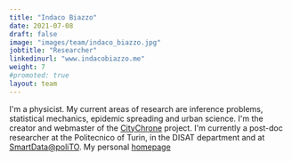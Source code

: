 ```yaml
---
title: "Indaco Biazzo"
date: 2021-07-08
draft: false
image: "images/team/indaco_biazzo.jpg"
jobtitle: "Researcher"
linkedinurl: "www.indacobiazzo.me"
weight: 7
#promoted: true
layout: team
---
```


I'm a physicist. My current areas of research are inference problems, statistical mechanics, epidemic spreading and urban science. I'm the creator and webmaster of the [CityChrone](http://www.citychrone.org) project.
I'm currently a post-doc researcher at the Politecnico of Turin, in the DISAT department and at [SmartData@poliTO](https://smartdata.polito.it/). My personal [homepage](http://indacobiazzo.me)
